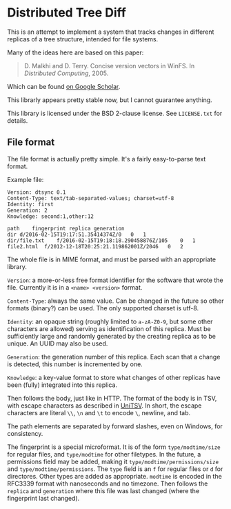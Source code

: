 # Distributed Tree Diff

This is an attempt to implement a system that tracks changes in different
replicas of a tree structure, intended for file systems.

Many of the ideas here are based on this paper:

> D. Malkhi and D. Terry. Concise version vectors in WinFS. In *Distributed
> Computing*, 2005.

Which can be found [on Google Scholar](https://scholar.google.nl/scholar?cluster=15694180381552406021).

This librarly appears pretty stable now, but I cannot guarantee anything.

This library is licensed under the BSD 2-clause license. See `LICENSE.txt` for
details.

## File format

The file format is actually pretty simple. It's a fairly easy-to-parse text
format.

Example file:

    Version: dtsync 0.1
    Content-Type: text/tab-separated-values; charset=utf-8
    Identity: first
    Generation: 2
    Knowledge: second:1,other:12
    
    path	fingerprint	replica	generation
    dir	d/2016-02-15T19:17:51.35414374Z/0	0	1
    dir/file.txt	f/2016-02-15T19:18:18.290458876Z/105	0	1
    file2.html	f/2012-12-18T20:25:21.119862001Z/2046	0	2

The whole file is in MIME format, and must be parsed with an appropriate
library.

`Version`: a more-or-less free format identifier for the software that wrote the
file. Currently it is in a `<name> <version>` format.

`Content-Type`: always the same value. Can be changed in the future so other
formats (binary?) can be used. The only supported charset is utf-8.

`Identity`: an opaque string (roughly limited to `a-zA-Z0-9`, but some other
characters are allowed) serving as identification of this replica. Must be
sufficiently large and randomly generated by the creating replica as to be
unique. An UUID may also be used.

`Generation`: the generation number of this replica. Each scan that a change is
detected, this number is incremented by one.

`Knowledge`: a key-value format to store what changes of other replicas have
been (fully) integrated into this replica.

Then follows the body, just like in HTTP. The format of the body is in TSV, with
escape characters as described in [UniTSV](https://github.com/aykevl/unitsv). In
short, the escape characters are literal `\\`, `\n` and `\t` to encode `\`,
newline, and tab.

The path elements are separated by forward slashes, even on Windows, for
consistency.

The fingerprint is a special microformat. It is of the form `type/modtime/size`
for regular files, and `type/modtime` for other filetypes. In the future, a
permissions field may be added, making it `type/modtime/permissions/size` and
`type/modtime/permissions`. The `type` field is an `f` for regular files or `d`
for directores. Other types are added as appropriate. `modtime` is encoded in
the RFC3339 format with nanoseconds and no timezone. Then follows the `replica`
and `generation` where this file was last changed (where the fingerprint last
changed).
